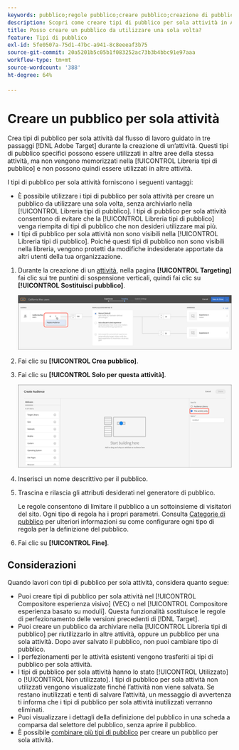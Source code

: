 ```yaml
---
keywords: pubblico;regole pubblico;creare pubblico;creazione di pubblico;solo attività;per una sola attività;ad hoc
description: Scopri come creare tipi di pubblico per sola attività in Adobe [!DNL Target] da utilizzare una sola volta.
title: Posso creare un pubblico da utilizzare una sola volta?
feature: Tipi di pubblico
exl-id: 5fe0507a-75d1-47bc-a941-8c8eeeaf3b75
source-git-commit: 20a5201b5c05b1f083252ac73b3b4bbc91e97aaa
workflow-type: tm+mt
source-wordcount: '388'
ht-degree: 64%

---
```


# Creare un pubblico per sola attività

Crea tipi di pubblico per sola attività dal flusso di lavoro guidato in tre passaggi [!DNL Adobe Target] durante la creazione di un’attività. Questi tipi di pubblico specifici possono essere utilizzati in altre aree della stessa attività, ma non vengono memorizzati nella [!UICONTROL Libreria tipi di pubblico] e non possono quindi essere utilizzati in altre attività.

I tipi di pubblico per sola attività forniscono i seguenti vantaggi:

* È possibile utilizzare i tipi di pubblico per sola attività per creare un pubblico da utilizzare una sola volta, senza archiviarlo nella [!UICONTROL Libreria tipi di pubblico]. I tipi di pubblico per sola attività consentono di evitare che la [!UICONTROL Libreria tipi di pubblico] venga riempita di tipi di pubblico che non desideri utilizzare mai più.
* I tipi di pubblico per sola attività non sono visibili nella [!UICONTROL Libreria tipi di pubblico]. Poiché questi tipi di pubblico non sono visibili nella libreria, vengono protetti da modifiche indesiderate apportate da altri utenti della tua organizzazione.

1. Durante la creazione di un [attività](/help/c-activities/activities.md#concept_D317A95A1AB54674BA7AB65C7985BA03), nella pagina **[!UICONTROL Targeting]** fai clic sui tre puntini di sospensione verticali, quindi fai clic su **[!UICONTROL Sostituisci pubblico]**.

   ![Risultato passaggio](assets/edit_audience.png)

1. Fai clic su **[!UICONTROL Crea pubblico]**.

1. Fai clic su **[!UICONTROL Solo per questa attività]**.

   ![](assets/activity-only-aud.png)

1. Inserisci un nome descrittivo per il pubblico.
1. Trascina e rilascia gli attributi desiderati nel generatore di pubblico.

   Le regole consentono di limitare il pubblico a un sottoinsieme di visitatori del sito. Ogni tipo di regola ha i propri parametri. Consulta [Categorie di pubblico](/help/c-target/c-audiences/c-target-rules/target-rules.md#concept_E3A77E42F1644503A829B5107B20880D) per ulteriori informazioni su come configurare ogni tipo di regola per la definizione del pubblico.

1. Fai clic su **[!UICONTROL Fine]**.

## Considerazioni

Quando lavori con tipi di pubblico per sola attività, considera quanto segue:

* Puoi creare tipi di pubblico per sola attività nel [!UICONTROL Compositore esperienza visivo] (VEC) o nel [!UICONTROL Compositore esperienza basato su moduli]. Questa funzionalità sostituisce le regole di perfezionamento delle versioni precedenti di [!DNL Target].
* Puoi creare un pubblico da archiviare nella [!UICONTROL Libreria tipi di pubblico] per riutilizzarlo in altre attività, oppure un pubblico per una sola attività. Dopo aver salvato il pubblico, non puoi cambiare tipo di pubblico.
* I perfezionamenti per le attività esistenti vengono trasferiti ai tipi di pubblico per sola attività.
* I tipi di pubblico per sola attività hanno lo stato [!UICONTROL Utilizzato] o [!UICONTROL Non utilizzato]. I tipi di pubblico per sola attività non utilizzati vengono visualizzate finché l’attività non viene salvata. Se restano inutilizzati e tenti di salvare l’attività, un messaggio di avvertenza ti informa che i tipi di pubblico per sola attività inutilizzati verranno eliminati.
* Puoi visualizzare i dettagli della definizione del pubblico in una scheda a comparsa dal selettore del pubblico, senza aprire il pubblico.
* È possibile [combinare più tipi di pubblico](/help/c-target/combining-multiple-audiences.md#concept_A7386F1EA4394BD2AB72399C225981E5) per creare un pubblico per sola attività.
